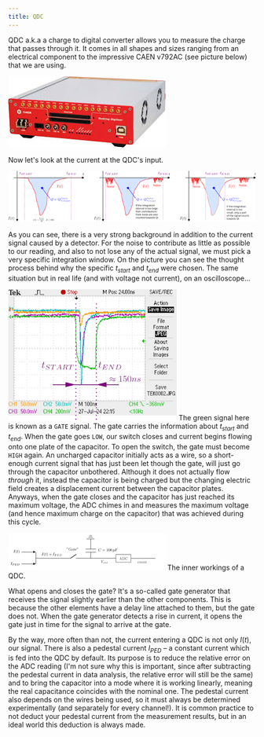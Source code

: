 ```yaml
---
title: QDC
---
```


QDC a.k.a a charge to digital converter allows you to measure the charge that passes through it. It comes in all shapes and sizes ranging from an electrical component to the impressive CAEN v792AC (see picture below) that we are using.

![](/assets/images/qdc1.jpeg)

Now let's look at the current at the QDC's input. 

![](/assets/images/qdc2.png)

As you can see, there is a very strong background in addition to the current signal caused by a detector. For the noise to contribute as little as possible to our reading, and also to not lose any of the actual signal, we must pick a very specific integration window. On the picture you can see the thought process behind why the specific $t_{start}$ and $t_{end}$ were chosen. The same situation but in real life (and with voltage not current), on an oscilloscope...

![](/assets/images/qdc3.png)
The green signal here is known as a `GATE` signal. The gate carries the information about $t_{start}$ and $t_{end}$. When the gate goes `LOW`, our switch closes and current begins flowing onto one plate of the capacitor. To open the switch, the gate must become `HIGH` again. An uncharged capacitor initially acts as a wire, so a short-enough current signal that has just been let though the gate, will just go through the capacitor unbothered. Although it does not actually flow *through* it, instead the capacitor is being charged but the changing electric field creates a displacement current between the capacitor plates. Anyways, when the gate closes and the capacitor has just reached its maximum voltage, the ADC chimes in and measures the maximum voltage (and hence maximum charge on the capacitor) that was achieved during this cycle.

![](/assets/images/qdc4.png)
The inner workings of a QDC.

What opens and closes the gate? It's a so-called gate generator that receives the signal slightly earlier than the other components. This is because the other elements have a delay line attached to them, but the gate does not. When the gate generator detects a rise in current, it opens the gate just in time for the signal to arrive at the gate.

By the way, more often than not, the current entering a QDC is not only $I(t)$, our signal. There is also a pedestal current $I_{PED}$ – a constant current which is fed into the QDC by default. Its purpose is to reduce the relative error on the ADC reading (I'm not sure why this is important, since after subtracting the pedestal current in data analysis, the relative error will still be the same) and to bring the capacitor into a mode where it is working linearly, meaning the real capacitance coincides with the nominal one. The pedestal current also depends on the wires being used, so it must always be determined experimentally (and separately for every channel!). It is common practice to not deduct your pedestal current from the measurement results, but in an ideal world this deduction is always made.

